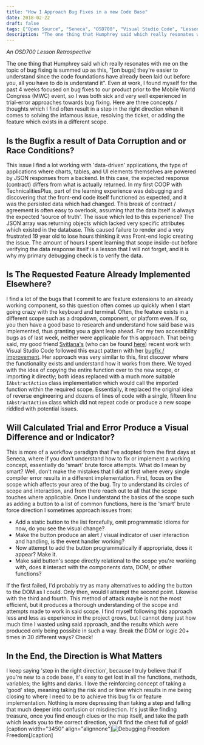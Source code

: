 ```yaml
---
title: "How I Approach Bug Fixes in a new Code Base"
date: 2018-02-22
draft: false
tags: ["Open Source", "Seneca", "OSD700", "Visual Studio Code", "Lessons"]
description: "The one thing that Humphrey said which really resonates with me on the topic of bug fixing is summed up as this, '(on bugs) they're easier to understand since the code foundations have already been laid out before you, all you have to do is understand it'. Even at work, I found myself for the past 4 weeks focused on bug fixes to our product prior to the Mobile World Congress (MWC) event, so I was both sick and very well experienced in trial-error approaches towards bug fixing. Here are three concepts / thoughts which I find often result in a step in the right direction when it comes to solving the infamous issue, resolving the ticket, or adding the feature which exists in a different scope."
---
```


_An OSD700 Lesson Retrospective_

The one thing that Humphrey said which really resonates with me on the topic of bug fixing is summed up as this, "[on bugs] they're easier to understand since the code foundations have already been laid out before you, all you have to do is understand it". Even at work, I found myself for the past 4 weeks focused on bug fixes to our product prior to the Mobile World Congress (MWC) event, so I was both sick and very well experienced in trial-error approaches towards bug fixing. Here are three concepts / thoughts which I find often result in a step in the right direction when it comes to solving the infamous issue, resolving the ticket, or adding the feature which exists in a different scope.

## Is the Bugfix a result of Data Corruption and or Race Conditions?

This issue I find a lot working with 'data-driven' applications, the type of applications where charts, tables, and UI elements themselves are powered by JSON responses from a backend. In this case, the expected response (contract) differs from what is actually returned. In my first COOP with TechnicalitiesPlus, part of the learning experience was debugging and discovering that the front-end code itself functioned as expected, and it was the persisted data which had changed. This break of contract / agreement is often easy to overlook, assuming that the data itself is always the expected 'source of truth'. The issue which led to this experience? The JSON array was returning objects which lacked very specific attributes which existed in the database. This caused failure to render and a very frustrated 19 year old to lose hours thinking it was Front-end logic creating the issue. The amount of hours I spent learning that scope inside-out before verifying the data response itself is a lesson that I will not forget, and it is why my primary debugging check is to verify the data.

## Is The Requested Feature Already Implemented Elsewhere?

I find a lot of the bugs that I commit to are feature extensions to an already working component, so this question often comes up quickly when I start going crazy with the keyboard and terminal. Often, the feature exists in a different scope such as a dropdown, component, or platform even. If so, you then have a good base to research and understand how said base was implemented, thus granting you a giant leap ahead. For my two accessibility bugs as of last week, neither were applicable for this approach. That being said, my good friend [Svitlana's](http://github.com/svitlana-galianova) (who can be found [here](http://svitlanagalianova.blogspot.ca)) recent work with Visual Studio Code followed this exact pattern with her [bugfix / improvement](https://github.com/Microsoft/vscode/pull/43987). Her approach was very similar to this, first discover where the functionality exists and understand how it works from there. We toyed with the idea of copying the entire function over to the new scope, or importing it directly; both ideas replaced with a much more suitable `IAbstractAction` class implementation which would call the imported function within the required scope. Essentially, it replaced the original idea of reverse engineering and dozens of lines of code with a single, fifteen line `IAbstractAction` class which did not repeat code or produce a new scope riddled with potential issues.

## Will Calculated Trial and Error Produce a Visual Difference and or Indicator?

This is more of a workflow paradigm that I've adopted from the first days at Seneca, where if you don't understand how to fix or implement a working concept, essentially do 'smart' brute force attempts. What do I mean by smart? Well, don't make the mistakes that I did at first where every single compiler error results in a different implementation. First, focus on the scope which affects your area of the bug. Try to understand its circles of scope and interaction, and from there reach out to all that the scope touches where applicable. Once I understand the basics of the scope such as adding a button to a list of common functions, here is the 'smart' brute force direction I sometimes approach issues from:

- Add a static button to the list forcefully, omit programmatic idioms for now, do you see the visual change?
- Make the button produce an alert / visual indicator of user interaction and handling, is the event handler working?
- Now attempt to add the button programmatically if appropriate, does it appear? Make it.
- Make said button's scope directly relational to the scope you're working with, does it interact with the components data, DOM, or other functions?

If the first failed, I'd probably try as many alternatives to adding the button to the DOM as I could. Only then, would I attempt the second point. Likewise with the third and fourth. This method of attack maybe is not the most efficient, but it produces a thorough understanding of the scope and attempts made to work in said scope. I find myself following this approach less and less as experience in the project grows, but I cannot deny just how much time I wasted using said approach, and the results which were produced only being possible in such a way. Break the DOM or logic 20+ times in 30 different ways? Check!

## In the End, the Direction is What Matters

I keep saying 'step in the right direction', because I truly believe that if you're new to a code base, it's easy to get lost in all the functions, methods, variables; the lights and darks. I love the reinforcing concept of taking a 'good' step, meaning taking the risk and or time which results in me being closing to where I need to be to achieve this bug fix or feature implementation. Nothing is more depressing than taking a step and falling that much deeper into confusion or misdirection. It's just like finding treasure, once you find enough clues or the map itself, and take the path which leads you to the correct direction, you'll find the chest full of gold! [caption width="3450" align="alignnone"]![Debugging Freedom](https://images.unsplash.com/photo-1508558936510-0af1e3cccbab?ixlib=rb-0.3.5&ixid=eyJhcHBfaWQiOjEyMDd9&s=b65e6f1777de9caedf69908ef77e22c1&auto=format&fit=crop&w=3450&q=80) Freedom[/caption]
